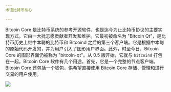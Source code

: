 ```yaml
---
术语比特币核心

---
```

Bitcoin Core 是比特币系统的参考开源软件，也是迄今为止比特币协议的主要实现方式。它由一大批志愿贡献者开发和维护。它最初被命名为 "Bitcoin Qt"，是比特币历史上继中本聪的比特币和 Bitcoind 之后的第三个客户端。它是根据中本聪的原始代码开发的，并为用户引入了图形用户界面。此外，时至今日，Bitcoin Core 的图形界面仍被称为 "bitcoin-qt"。从 0.5 版开始，它就与 `bitcoind` 打包在一起。Bitcoin Core 软件有几个用途。首先，它是一个完整的节点客户端。Bitcoin Core 还包括一个钱包，供希望直接使用 Bitcoin Core 存储、管理和进行交易的用户使用。

![](../../dictionnaire/assets/42.webp)
